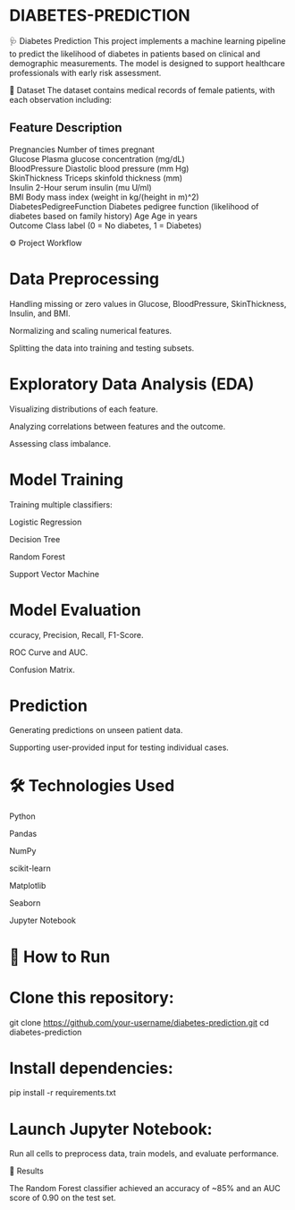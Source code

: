 # DIABETES-PREDICTION
🩺 Diabetes Prediction
This project implements a machine learning pipeline to predict the likelihood of diabetes in patients based on clinical and demographic measurements. The model is designed to support healthcare professionals with early risk assessment.

📂 Dataset
The dataset contains medical records of female patients, with each observation including:
 
 Feature                       Description                                                                 
 ------------------------------------------------------------------------------------------
 Pregnancies               Number of times pregnant                                                   
 Glucose                   Plasma glucose concentration (mg/dL)                                        
 BloodPressure             Diastolic blood pressure (mm Hg)                                            
 SkinThickness            Triceps skinfold thickness (mm)                                             
 Insulin                   2-Hour serum insulin (mu U/ml)                                              
 BMI                       Body mass index (weight in kg/(height in m)^2)                              
 DiabetesPedigreeFunction  Diabetes pedigree function (likelihood of diabetes based on family history) 
 Age                      Age in years                                                                
 Outcome                   Class label (0 = No diabetes, 1 = Diabetes) 

 
⚙️ Project Workflow

# Data Preprocessing

Handling missing or zero values in Glucose, BloodPressure, SkinThickness, Insulin, and BMI.

Normalizing and scaling numerical features.

Splitting the data into training and testing subsets.

# Exploratory Data Analysis (EDA)

Visualizing distributions of each feature.

Analyzing correlations between features and the outcome.

Assessing class imbalance.

# Model Training

Training multiple classifiers:

Logistic Regression

Decision Tree

Random Forest

Support Vector Machine

# Model Evaluation

ccuracy, Precision, Recall, F1-Score.

ROC Curve and AUC.

Confusion Matrix.

# Prediction

Generating predictions on unseen patient data.

Supporting user-provided input for testing individual cases.

# 🛠️ Technologies Used

Python

Pandas

NumPy

scikit-learn

Matplotlib

Seaborn

Jupyter Notebook

# 🚀 How to Run

# Clone this repository:

git clone https://github.com/your-username/diabetes-prediction.git
cd diabetes-prediction

# Install dependencies:

pip install -r requirements.txt

# Launch Jupyter Notebook:

Run all cells to preprocess data, train models, and evaluate performance.

📝 Results

The Random Forest classifier achieved an accuracy of ~85% and an AUC score of 0.90 on the test set.





























